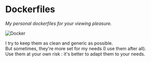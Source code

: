 Dockerfiles
===========
*My personal dockerfiles for your viewing pleasure.*

![Docker](http://i.imgur.com/p16UQey.png)

I try to keep them as clean and generic as possible.  
But sometimes, they're more set for my needs (I use them after all).  
Use them at your own risk : it's better to adapt them to your needs.
